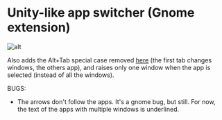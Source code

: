 # Unity-like app switcher (Gnome extension)

![alt](https://extensions.gnome.org/extension-data/screenshots/screenshot_3231.jpg)

Also adds the Alt+Tab special case removed [here](https://gitlab.gnome.org/GNOME/gnome-shell/commit/092e1a691d57a3be205100f7d3910534d3c59f84) (the first tab changes windows, the others app), and raises only one window when the app is selected (instead of all the windows).

BUGS:
 - The arrows don't follow the apps. It's a gnome bug, but still. For now, the text of the apps with multiple windows is underlined.
